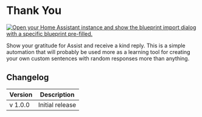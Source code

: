 # Thank You

[![Open your Home Assistant instance and show the blueprint import dialog with a specific blueprint pre-filled.](https://my.home-assistant.io/badges/blueprint_import.svg)](https://my.home-assistant.io/redirect/blueprint_import/?blueprint_url=https%3A%2F%2Fraw.githubusercontent.com%2Fdinki%2FView-Assist%2Fmain%2FView_Assist_custom_sentences%2FThank_You%2Fblueprint-thankyou.yaml)


Show your gratitude for Assist and receive a kind reply.  This is a simple automation that will probably be used more as a learning tool for creating your own custom sentences with random responses more than anything.

## Changelog

| Version | Description |
| ------- | ----------- |
| v 1.0.0 | Initial release |
